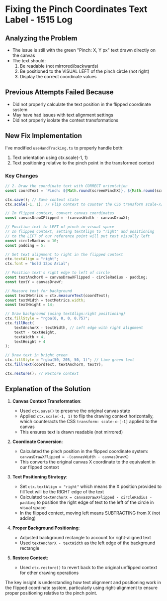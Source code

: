# Fixing the Pinch Coordinates Text Label - 1515 Log

## Analyzing the Problem
- The issue is still with the green "Pinch: X, Y px" text drawn directly on the canvas
- The text should:
  1. Be readable (not mirrored/backwards)
  2. Be positioned to the VISUAL LEFT of the pinch circle (not right)
  3. Display the correct coordinate values

## Previous Attempts Failed Because
- Did not properly calculate the text position in the flipped coordinate system
- May have had issues with text alignment settings
- Did not properly isolate the context transformations

## New Fix Implementation
I've modified `useHandTracking.ts` to properly handle both:
1. Text orientation using ctx.scale(-1, 1)
2. Text positioning relative to the pinch point in the transformed context

### Key Changes

```typescript
// 2. Draw the coordinate text with CORRECT orientation
const coordText = `Pinch: ${Math.round(screenPinchX)}, ${Math.round(screenPinchY)} px`;

ctx.save(); // Save context state
ctx.scale(-1, 1); // Flip context to counter the CSS transform scale-x[-1]

// In flipped context, convert canvas coordinates
const canvasDrawXFlipped = -(canvasWidth - canvasDrawX);

// Position text to LEFT of pinch in visual space
// In flipped context, setting textAlign to "right" and positioning
// to the LEFT of our reference point will put text visually left
const circleRadius = 10;
const padding = 5;

// Set text alignment to right in the flipped context
ctx.textAlign = "right";
ctx.font = "bold 12px Arial";

// Position text's right edge to left of circle
const textAnchorX = canvasDrawXFlipped - circleRadius - padding;
const textY = canvasDrawY;

// Measure text for background
const textMetrics = ctx.measureText(coordText);
const textWidth = textMetrics.width;
const textHeight = 14;

// Draw background (using textAlign:right positioning)
ctx.fillStyle = "rgba(0, 0, 0, 0.75)";
ctx.fillRect(
    textAnchorX - textWidth, // Left edge with right alignment 
    textY - textHeight,
    textWidth + 4,
    textHeight + 4
);

// Draw text in bright green
ctx.fillStyle = "rgba(50, 205, 50, 1)"; // Lime green text
ctx.fillText(coordText, textAnchorX, textY);

ctx.restore(); // Restore context
```

## Explanation of the Solution

1. **Canvas Context Transformation**:
   - Used `ctx.save()` to preserve the original canvas state
   - Applied `ctx.scale(-1, 1)` to flip the drawing context horizontally, which counteracts the CSS `transform: scale-x-[-1]` applied to the canvas
   - This ensures text is drawn readable (not mirrored)

2. **Coordinate Conversion**:
   - Calculated the pinch position in the flipped coordinate system:
     `canvasDrawXFlipped = -(canvasWidth - canvasDrawX)`
   - This converts the original canvas X coordinate to the equivalent in our flipped context

3. **Text Positioning Strategy**:
   - Set `ctx.textAlign = "right"` which means the X position provided to fillText will be the RIGHT edge of the text
   - Calculated `textAnchorX = canvasDrawXFlipped - circleRadius - padding` to position the right edge of text to the left of the circle in visual space
   - In the flipped context, moving left means SUBTRACTING from X (not adding)

4. **Proper Background Positioning**:
   - Adjusted background rectangle to account for right-aligned text
   - Used `textAnchorX - textWidth` as the left edge of the background rectangle

5. **Restore Context**:
   - Used `ctx.restore()` to revert back to the original unflipped context for other drawing operations

The key insight is understanding how text alignment and positioning work in the flipped coordinate system, particularly using right-alignment to ensure proper positioning relative to the pinch point.